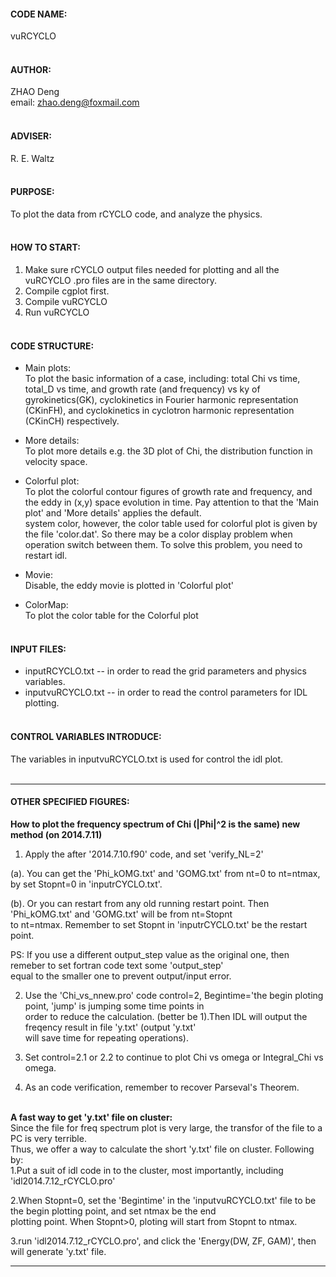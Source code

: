 #### CODE NAME:<br>
   vuRCYCLO<br><br>


####  AUTHOR:<br>
  ZHAO Deng<br>
  email: zhao.deng@foxmail.com<br><br>


 #### ADVISER: <br>
   R. E. Waltz<br><br>
   
#### PURPOSE: <br>
  To plot the data from rCYCLO code, and analyze the physics.<br><br>
   
   
####  HOW TO START:<br>
 1. Make sure rCYCLO output files needed for plotting and all the vuRCYCLO .pro files are in the same directory.<br>
 2. Compile cgplot first.<br>
 3. Compile vuRCYCLO<br>
 4. Run vuRCYCLO<br><br>
 
####  CODE STRUCTURE:<br>
 * Main plots:<br>       To plot the basic information of a case, including: total Chi vs time, total_D vs time,
                   and growth rate (and frequency) vs ky of gyrokinetics(GK), cyclokinetics in Fourier harmonic
                   representation (CKinFH), and cyclokinetics in cyclotron harmonic representation (CKinCH) 
                   respectively.<br>
 
 * More details:<br>     To plot more details e.g. the 3D plot of Chi, the distribution function in velocity space.<br>
 * Colorful plot:<br>    To plot the colorful contour figures of growth rate and frequency, and the eddy in (x,y) space
                   evolution in time. Pay attention to that the 'Main plot' and 'More details' applies the default.  
                   system color, however, the color table used for colorful plot is given by the file 'color.dat'.
                   So there may be a color display problem when operation switch between them. To solve this problem,
                   you need to restart idl.<br>
                   
                    
 * Movie:<br>            Disable, the eddy movie is plotted in 'Colorful plot'<br>
 * ColorMap: <br>        To plot the color table for the Colorful plot<br><br>
 

####  INPUT FILES: <br>
*  inputRCYCLO.txt   -- in order to read the grid parameters and physics variables.<br>
*  inputvuRCYCLO.txt -- in order to read the control parameters for IDL plotting.<br><br>
 
 
#### CONTROL VARIABLES INTRODUCE:<br>
 The variables in inputvuRCYCLO.txt is used for control the idl plot.<br><br>

*****************************************************************************************************************
####  OTHER SPECIFIED FIGURES:<br>
 
 **How to plot the frequency spectrum of Chi (|Phi|^2 is the same) new method (on 2014.7.11)** <br>

 1. Apply the after '2014.7.10.f90' code, and set 'verify_NL=2'<br>

 (a). You can get the 'Phi_kOMG.txt' and 'GOMG.txt' from nt=0 to nt=ntmax, by set Stopnt=0 in 'inputrCYCLO.txt'.<br>

 (b). Or you can restart from any old running restart point. Then 'Phi_kOMG.txt' and 'GOMG.txt' will be from nt=Stopnt <br>
 to nt=ntmax. Remember to set Stopnt in 'inputrCYCLO.txt' be the restart point.<br>
 
 PS: If you use a different output_step value as the original one, then remeber to set fortran code text some 'output_step' <br>
 equal to the smaller one to prevent output/input error. <br>
 
 2. Use the 'Chi_vs_nnew.pro' code control=2, Begintime='the begin ploting point, 'jump' is jumping some time points in <br>
 order to reduce the calculation. (better be 1).Then IDL will output the freqency result in file 'y.txt' (output 'y.txt'<br>
 will save time for repeating operations).  <br>
 3. Set control=2.1 or 2.2 to continue to plot Chi vs omega or Integral_Chi vs omega.<br>

 4. As an code verification, remember to recover Parseval's Theorem.<br><br>


 **A fast way to get 'y.txt' file on cluster:** <br>
 Since the file for freq spectrum plot is very large, the transfor of the file to a PC is very terrible.<br>
 Thus, we offer a way to calculate the short 'y.txt' file on cluster. Following by:<br>
 1.Put a suit of idl code in to the cluster, most importantly, including 'idl2014.7.12_rCYCLO.pro'<br>
 
 2.When Stopnt=0, set the 'Begintime' in the 'inputvuRCYCLO.txt' file to be the  begin plotting point, and set ntmax be the end<br>
 plotting point. When Stopnt>0, ploting will start from Stopnt to ntmax.<br>
 
 3.run 'idl2014.7.12_rCYCLO.pro', and click the 'Energy(DW, ZF, GAM)', then will generate 'y.txt' file.<br>


*****************************************************************************************************************
